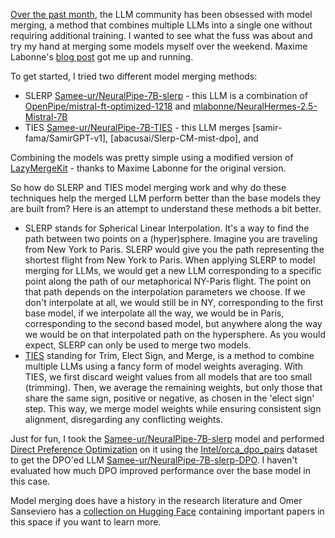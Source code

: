 [Over the past month](https://twitter.com/maximelabonne/status/1747350120067154227), the LLM community has been obsessed with model merging, a method that combines multiple LLMs into a single one without requiring additional training. I wanted to see what the fuss was about and try my hand at merging some models myself over the weekend. Maxime Labonne's [blog post](https://towardsdatascience.com/merge-large-language-models-with-mergekit-2118fb392b54) got me up and running. 

To get started, I tried two different model merging methods: 
- SLERP [Samee-ur/NeuralPipe-7B-slerp](https://huggingface.co/Samee-ur/NeuralPipe-7B-slerp) - this LLM is a combination of [OpenPipe/mistral-ft-optimized-1218](https://huggingface.co/OpenPipe/mistral-ft-optimized-1218) and [mlabonne/NeuralHermes-2.5-Mistral-7B](https://huggingface.co/mlabonne/NeuralHermes-2.5-Mistral-7B)
- TIES  [Samee-ur/NeuralPipe-7B-TIES](https://huggingface.co/Samee-ur/NeuralPipe-7B-TIES)  - this LLM merges [samir-fama/SamirGPT-v1], [abacusai/Slerp-CM-mist-dpo], and 

Combining the models was pretty simple using a modified version of [LazyMergeKit](https://colab.research.google.com/drive/147MCAihwKE1-GBfEvTgQ-kWxVQyiJ1pa?usp=sharing) - thanks to Maxime Labonne for the original version. 

So how do SLERP and TIES model merging work and why do these techniques help the merged LLM perform better than the base models they are built from? Here is an attempt to understand these methods a bit better.  

- SLERP stands for Spherical Linear Interpolation. It's a way to find the path between two points on a (hyper)sphere. Imagine you are traveling from New York to Paris. SLERP would give you the path representing the shortest flight from New York to Paris. When applying SLERP to model merging for LLMs, we would get a new LLM corresponding to a specific point along the path of our metaphorical NY-Paris flight. The point on that path depends on the interpolation parameters we choose. If we don't interpolate at all, we would still be in NY, corresponding to the first base model, if we interpolate all the way, we would be in Paris, corresponding to the second based model, but anywhere along the way we would be on that interpolated path on the hypersphere. As you would expect, SLERP can only be used to merge two models. 
- [TIES](https://arxiv.org/pdf/2306.01708.pdf) standing for Trim, Elect Sign, and Merge, is a method to combine multiple LLMs using a fancy form of model weights averaging. With TIES, we first discard weight values from all models that are too small (trimming). Then, we average the remaining weights, but only those that share the same sign, positive or negative, as chosen in the 'elect sign' step. This way, we merge model weights while ensuring consistent sign alignment, disregarding any conflicting weights.


Just for fun, I took the [Samee-ur/NeuralPipe-7B-slerp](https://huggingface.co/Samee-ur/NeuralPipe-7B-slerp) model and performed [Direct Preference Optimization](https://huggingface.co/docs/trl/main/en/dpo_trainer) on it using the [Intel/orca_dpo_pairs](https://huggingface.co/datasets/Intel/orca_dpo_pairs) dataset to get the DPO'ed LLM [Samee-ur/NeuralPipe-7B-slerp-DPO](https://huggingface.co/Samee-ur/NeuralPipe-7B-slerp-DPO). I haven't evaluated how much DPO improved performance over the base model in this case. 

Model merging does have a history in the research literature and Omer Sanseviero has a [collection on Hugging Face](https://huggingface.co/collections/osanseviero/model-merging-65097893623330a3a51ead66) containing important papers in this space if you want to learn more. 




